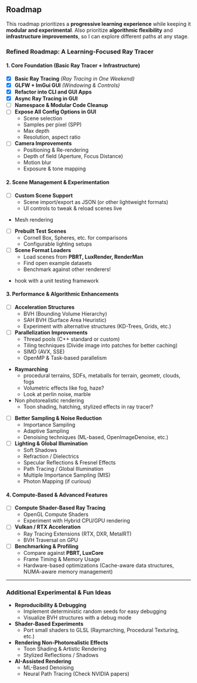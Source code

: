 
## Roadmap

This roadmap prioritizes a **progressive learning experience** while keeping it **modular and experimental**.
Also prioritize **algorithmic flexibility** and **infrastructure improvements**, so I can explore different paths at any stage.  


### **Refined Roadmap: A Learning-Focused Ray Tracer**  

#### **1. Core Foundation (Basic Ray Tracer + Infrastructure)**
- [x] **Basic Ray Tracing** *(Ray Tracing in One Weekend)*
- [x] **GLFW + ImGui GUI** *(Windowing & Controls)*
- [x] **Refactor into CLI and GUI Apps**
- [x] **Async Ray Tracing in GUI**
- [ ] **Namespace & Modular Code Cleanup**
- [ ] **Expose All Config Options in GUI**
  - Scene selection
  - Samples per pixel (SPP)
  - Max depth
  - Resolution, aspect ratio  
- [ ] **Camera Improvements**
  - Positioning & Re-rendering  
  - Depth of field (Aperture, Focus Distance)
  - Motion blur
  - Exposure & tone mapping
    

#### **2. Scene Management & Experimentation**
- [ ] **Custom Scene Support**
  - Scene import/export as JSON (or other lightweight formats)
  - UI controls to tweak & reload scenes live  
- Mesh rendering
- [ ] **Prebuilt Test Scenes**
  - Cornell Box, Spheres, etc. for comparisons
  - Configurable lighting setups  
- [ ] **Scene Format Loaders**
  - Load scenes from **PBRT, LuxRender, RenderMan**
  - Find open example datasets
  - Benchmark against other renderers!
- hook with a unit testing framework

#### **3. Performance & Algorithmic Enhancements**
- [ ] **Acceleration Structures**
  - BVH (Bounding Volume Hierarchy)
  - SAH BVH (Surface Area Heuristic)
  - Experiment with alternative structures (KD-Trees, Grids, etc.)  
- [ ] **Parallelization Improvements**
  - Thread pools (C++ standard or custom)  
  - Tiling techniques (Divide image into patches for better caching)  
  - SIMD (AVX, SSE)  
  - OpenMP & Task-based parallelism
- **Raymarching**
    - procedural terrains, SDFs, metaballs for terrain, geometr, clouds, fogs
    - Volumetric effects like fog, haze?
    - Look at perlin noise, marble
- Non photorealistic rendering
    - Toon shading, hatching, stylized effects in ray tracer?
- [ ] **Better Sampling & Noise Reduction**
  - Importance Sampling
  - Adaptive Sampling  
  - Denoising techniques (ML-based, OpenImageDenoise, etc.)  
- [ ] **Lighting & Global Illumination**
  - Soft Shadows  
  - Refraction / Dielectrics  
  - Specular Reflections & Fresnel Effects  
  - Path Tracing / Global Illumination  
  - Multiple Importance Sampling (MIS)  
  - Photon Mapping (if curious)  

#### **4. Compute-Based & Advanced Features**
- [ ] **Compute Shader-Based Ray Tracing**
  - OpenGL Compute Shaders  
  - Experiment with Hybrid CPU/GPU rendering  
- [ ] **Vulkan / RTX Acceleration**
  - Ray Tracing Extensions (RTX, DXR, MetalRT)  
  - BVH Traversal on GPU  
- [ ] **Benchmarking & Profiling**
  - Compare against **PBRT, LuxCore**  
  - Frame Timing & Memory Usage  
  - Hardware-based optimizations (Cache-aware data structures, NUMA-aware memory management)  

---

### **Additional Experimental & Fun Ideas**
- **Reproducibility & Debugging**
  - Implement deterministic random seeds for easy debugging  
  - Visualize BVH structures with a debug mode  
- **Shader-Based Experiments**
  - Port small shaders to GLSL (Raymarching, Procedural Texturing, etc.)  
- **Rendering Non-Photorealistic Effects**
  - Toon Shading & Artistic Rendering  
  - Stylized Reflections / Shadows  
- **AI-Assisted Rendering**
  - ML-Based Denoising  
  - Neural Path Tracing (Check NVIDIA papers)  

